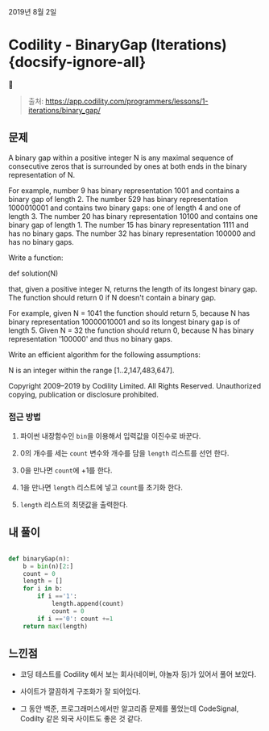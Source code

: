 2019년 8월 2일

# Codility  - BinaryGap (Iterations) {docsify-ignore-all}

> 출처: https://app.codility.com/programmers/lessons/1-iterations/binary_gap/

## 문제

A binary gap within a positive integer N is any maximal sequence of consecutive zeros that is surrounded by ones at both ends in the binary representation of N.

For example, number 9 has binary representation 1001 and contains a binary gap of length 2. The number 529 has binary representation 1000010001 and contains two binary gaps: one of length 4 and one of length 3. The number 20 has binary representation 10100 and contains one binary gap of length 1. The number 15 has binary representation 1111 and has no binary gaps. The number 32 has binary representation 100000 and has no binary gaps.

Write a function:

def solution(N)

that, given a positive integer N, returns the length of its longest binary gap. The function should return 0 if N doesn't contain a binary gap.

For example, given N = 1041 the function should return 5, because N has binary representation 10000010001 and so its longest binary gap is of length 5. Given N = 32 the function should return 0, because N has binary representation '100000' and thus no binary gaps.

Write an efficient algorithm for the following assumptions:

N is an integer within the range [1..2,147,483,647].

Copyright 2009–2019 by Codility Limited. All Rights Reserved. Unauthorized copying, publication or disclosure prohibited.

### 접근 방법

1. 파이썬 내장함수인 `bin`을 이용해서 입력값을 이진수로 바꾼다.

2. 0의 개수를 세는 `count` 변수와 개수를 담을 `length` 리스트를 선언 한다.

3. 0을 만나면 `count`에 +1를 한다.

4. 1을 만나면 `length` 리스트에 넣고 `count`를 초기화 한다.

5. `length` 리스트의 최댓값을 출력한다.

## 내 풀이

```python

def binaryGap(n):
    b = bin(n)[2:]
    count = 0
    length = []
    for i in b:
        if i =='1':
            length.append(count)
            count = 0
        if i =='0': count +=1
    return max(length)
```

## 느낀점

- 코딩 테스트를 Codility 에서 보는 회사(네이버, 야놀자 등)가 있어서 풀어 보았다.

- 사이트가 깔끔하게 구조화가 잘 되어있다.

- 그 동안 백준, 프로그래머스에서만 알고리즘 문제를 풀었는데 CodeSignal, Codilty 같은 외국 사이트도 좋은 것 같다.
